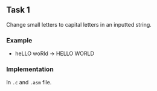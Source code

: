## Task 1
Change small letters to capital letters in an inputted string.

### Example
* heLLO woRld -> HELLO WORLD

### Implementation
In `.c` and `.asm` file.

